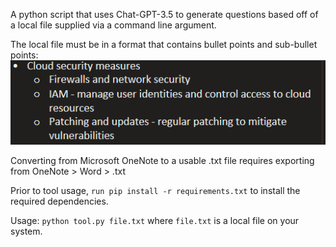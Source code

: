 A python script that uses Chat-GPT-3.5 to generate questions based off of a local file supplied via a command line argument.

The local file must be in a format that contains bullet points and sub-bullet points:
<img src=".\images\style.png">

Converting from Microsoft OneNote to a usable .txt file requires exporting from OneNote > Word > .txt

Prior to tool usage, ```run pip install -r requirements.txt``` to install the required dependencies.

Usage: ```python tool.py file.txt``` where ```file.txt``` is a local file on your system.